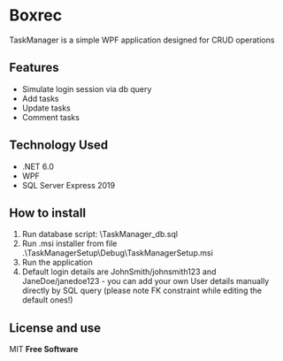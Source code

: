 # Boxrec
TaskManager is a simple WPF application designed for CRUD operations
## Features
- Simulate login session via db query
- Add tasks
- Update tasks
- Comment tasks
## Technology Used
- .NET 6.0
- WPF
- SQL Server Express 2019
## How to install
1. Run database script: \TaskManager_db.sql
2. Run .msi installer from file .\TaskManagerSetup\Debug\TaskManagerSetup.msi
3. Run the application
4. Default login details are JohnSmith/johnsmith123 and JaneDoe/janedoe123 - you can add your own User details manually directly by SQL query (please note FK constraint while editing the default ones!)
## License and use
MIT **Free Software**
